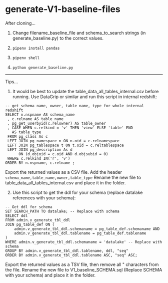 # generate-V1-baseline-files

After cloning...

1. Change filename_baseline_file and schema_to_search strings (in generate_baseline.py) to the correct values.

2. ```pipenv install pandas```

3. ```pipenv shell```

4. ```python generate_baseline.py```

----------

Tips...

1. It would be best to update the table_data_all_tables_internal.csv before running. Use DataGrip or similar and run this script in internal redshift:
```
-- get schema name, owner, table name, type for whole internal redshift
SELECT n.nspname AS schema_name
 , c.relname AS table_name
 , pg_get_userbyid(c.relowner) AS table_owner
 , CASE WHEN c.relkind = 'v' THEN 'view' ELSE 'table' END
   AS table_type
 FROM pg_class As c
 LEFT JOIN pg_namespace n ON n.oid = c.relnamespace
 LEFT JOIN pg_tablespace t ON t.oid = c.reltablespace
 LEFT JOIN pg_description As d
      ON (d.objoid = c.oid AND d.objsubid = 0)
 WHERE c.relkind IN('r', 'v')
ORDER BY n.nspname, c.relname ;
```

Export the returned values as a CSV file. Add the header ```schema_name,table_name,owner,table_type``` Rename the new file to table_data_all_tables_internal.csv and place it in the folder.

2. Use this script to get the ddl for your schema (replace datalake references with your schema):
```
-- Get ddl for schema
SET SEARCH_PATH TO datalake; -- Replace with schema
SELECT ddl
FROM admin.v_generate_tbl_ddl
JOIN pg_table_def ON (
    admin.v_generate_tbl_ddl.schemaname = pg_table_def.schemaname AND
    admin.v_generate_tbl_ddl.tablename = pg_table_def.tablename
)
WHERE admin.v_generate_tbl_ddl.schemaname = 'datalake' -- Replace with schema
GROUP BY admin.v_generate_tbl_ddl.tablename, ddl, "seq"
ORDER BY admin.v_generate_tbl_ddl.tablename ASC, "seq" ASC;
```

Export the returned values as a TSV file, then remove all " characters from the file. Rename the new file to V1_baseline_SCHEMA.sql (Replace SCHEMA with your schema) and place it in the folder.
